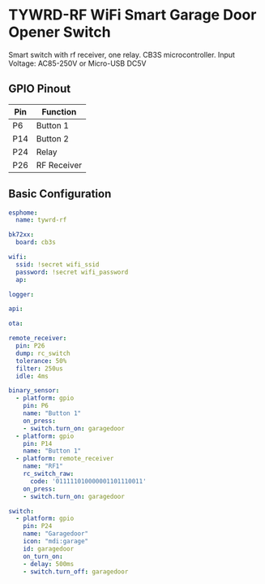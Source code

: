 # TYWRD-RF WiFi Smart Garage Door Opener Switch

Smart switch with rf receiver, one relay. CB3S microcontroller. Input Voltage: AC85-250V or Micro-USB DC5V

## GPIO Pinout

| Pin    | Function                           |
| ------ | ---------------------------------- |
| P6     | Button 1                           |
| P14    | Button 2                           |
| P24    | Relay                              |
| P26    | RF Receiver                        |


## Basic Configuration

```yaml
esphome:
  name: tywrd-rf

bk72xx:
  board: cb3s

wifi:
  ssid: !secret wifi_ssid
  password: !secret wifi_password
  ap:

logger:

api:

ota:

remote_receiver:
  pin: P26
  dump: rc_switch
  tolerance: 50%
  filter: 250us
  idle: 4ms

binary_sensor:
  - platform: gpio
    pin: P6
    name: "Button 1"
    on_press:
    - switch.turn_on: garagedoor
  - platform: gpio
    pin: P14
    name: "Button 1"
  - platform: remote_receiver
    name: "RF1"
    rc_switch_raw:
      code: '011111010000001101110011'
    on_press:
    - switch.turn_on: garagedoor

switch:
  - platform: gpio
    pin: P24
    name: "Garagedoor"
    icon: "mdi:garage"
    id: garagedoor
    on_turn_on:
    - delay: 500ms
    - switch.turn_off: garagedoor
```

